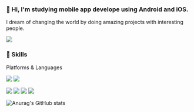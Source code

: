 ### 👋 Hi, I'm studying  mobile app develope using Android and iOS.
I dream of changing the world by doing amazing projects with interesting people.

<a href="mailto:tjdwjdgus99@gmail.com" target="_blank"><img src="https://img.shields.io/badge/Gmail-EA4335?style=flat-square&logo=Gmail&logoColor=white"/></a>



### 💪 Skills

Platforms & Languages

<img src="https://img.shields.io/badge/Android-3DDC84?style=flat-square&logo=Android&logoColor=white"/> <img src="https://img.shields.io/badge/iOS-000000?style=flat-square&logo=iOS&logoColor=white"/> 

<img src="https://img.shields.io/badge/c++-00599C?style=for-the-badge&logo=c%2B%2B&logoColor=white"> <img src="https://img.shields.io/badge/JAVA-007396?style=for-the-badge&logo=java&logoColor=white"> <img src="https://img.shields.io/badge/Swift-F05138?style=for-the-badge&logo=Swift&logoColor=white"> <img src="https://img.shields.io/badge/Python-3776AB?style=for-the-badge&logo=Python&logoColor=white"> 



![Anurag's GitHub stats](https://github-readme-stats.vercel.app/api?username=tjdwjdgus99&show_icons=true&theme=radical)
